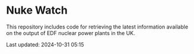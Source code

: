# Nuke Watch

This repository includes code for retrieving the latest information available on the output of EDF nuclear power plants in the UK.

Last updated: 2024-10-31 05:15